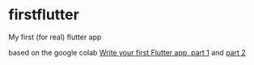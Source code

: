 # firstflutter

My first (for real) flutter app

based on the google colab [Write your first Flutter app, part 1](https://codelabs.developers.google.com/codelabs/first-flutter-app-pt1)
and [part 2](https://codelabs.developers.google.com/codelabs/first-flutter-app-pt2)
